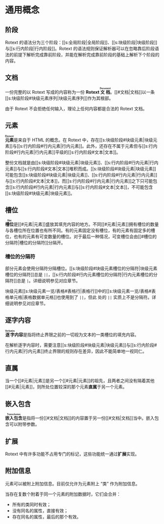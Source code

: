# 通用概念

## 阶段

Rotext
的语法分为三个阶段：[[s:全局阶段|全局阶段]]、[[s:块级阶段|块级阶段]]与[[s:行内阶段|行内阶段]]。<wbr />
Rotext 的语法规则保证解析器可以在忽略靠后阶段语法的前提下解析完成靠前阶<wbr />
段，并能在解析完成靠前阶段的基础上解析下个阶段的内容。

## 文档

一份完整的以 Rotext 写成的内容称为一份 **Rotext <ruby>文档<rt>Document<wbr />
</rt></ruby>**。[[#文档|文档]]以一条[[s:块级阶段#块级元素序列|块级元素序列]]作为其根部。

由于 Rotext 不会拒绝任何输入，理论上任何内容都是合法的 Rotext 文档。

## 元素

**<ruby>元素<rt>Element</rt></ruby>**&#x200B;是来自于 HTML 的概念。在 <wbr />
Rotext
中，存在[[s:块级阶段#块级元素|块级元素]]与[[s:行内阶段#行内元素|行内元素]]。此外，还存在不属于元素但与<wbr />
[[s:行内阶段#行内元素|行内元素]]平级的[[s:行内阶段#文本|文本]]。

整份文档就是由[[s:块级阶段#块级元素|块级元素]]、[[s:行内阶段#行内元素|行内元素]]与[[s:行内阶段#文本|文本]]堆积而成。[[s:块级阶段#块级元素|块级元素]]<wbr />
可能包含[[s:块级阶段#块级元素|块级元素]]、[[s:行内阶段#行内元素|行内元素]]与[[s:行内阶段#文本|文本]]，而[[s:行内阶段#行内元素|行内元素]]之下只可能包<wbr />
含[[s:行内阶段#行内元素|行内元素]]与[[s:行内阶段#文本|文本]]，不可能包含[[s:块级阶段#块级元素|块级元素]]。

## 槽位

**<ruby>槽位<rt>Slot</rt></ruby>**&#x200B;是[[#元素|元素]]盛放其填充内容的地<wbr />
方。不同[[#元素|元素]]拥有槽位的数量与各槽位所在位置也有所不同。有的元素固定没<wbr />
有槽位，有的元素有固定多的槽位，也有的元素有可变数量的槽位。对于最后一种<wbr />
情况，可变槽位会由[[#槽位的分隔符|槽位的分隔符]]分隔开。

<!--
后文在给出各[[#元素|元素]]的语法形式时，会用形如 `<NAME:TYPE>` 这样的标记标出用<wbr />
于对应槽位的指代名称（`NAME`）与该槽位填充内容的种类（`TYPE`）。示例：在 <wbr />
`[[s:<页面名:行内逐字>|<显示名:行内序列>]]` 中有两个槽位，第一个槽位会被称<wbr />
作 “页面名”，填充[[s:行内逐字|行内逐字]]，第二个槽位会被称作 “显示名”，填充[[s:行内阶段#行内序列|行内序列]]。
-->

### 槽位的分隔符

部分元素会使用分隔符分隔槽位。[[s:块级阶段#块级元素槽位的分隔符|块级元素槽位的分隔符]]总是
`||`，<wbr /> [[s:行内阶段#行内元素槽位的分隔符|行内元素槽位的分隔符]]总是
`|`。详细说明参见对应章节。

块级元素[[s:块级元素一览/表格#表格行|表格行]]中的[[s:块级元素一览/表格#表格单元格|表格数据单元格]]也使用到了
`||`，但此<wbr /> 处的 `||` 实质上不是分隔符。详细说明参见对应章节。

## 逐字内容

**<ruby>逐字<rt>Verbatim</rt></ruby>内容**是指将终止界限之前的一切视为文<wbr />
本的一类槽位的填充内容。

在解析逐字内容时，需要注意[[s:块级阶段#块级元素|块级元素]]与[[s:行内阶段#行内元素|行内元素]]终止界限的规则存在差<wbr />
异，因此不能简单地一视同仁。

## 直属

当一个[[#元素|元素]]是另一个[[#元素|元素]]的祖先，且两者之间没有隔着其他[[#元素|元素]]，<wbr />
则所处位置较深的那个元素**直属**于另一个元素。

## 嵌入包含

**<ruby>嵌入包含<rt>Transclusion</rt></ruby>**&#x200B;是指将一份[[#文档|文档]]<wbr />
的内容置于另一份[[#文档|文档]]当中。嵌入包含可以附带参数。

## 扩展

Rotext 中有许多功能不占用专门的标记，这些功能统一通过**扩展**实现。

## 附加信息

元素可以被附上附加信息。目前仅允许为元素附上 “类” 作为附加信息。

当存在复数个附着于同一个元素的附加数据时，它们会合并：

- 所有的类同时有效；
- 没有同名的属性，直接有效；
- 存在同名的属性，最后的那个有效。
